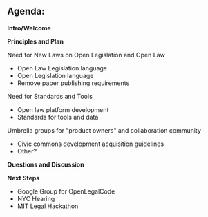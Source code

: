 ## Agenda:


**Intro/Welcome**

**Principles  and Plan**

Need for New Laws on Open Legislation and Open Law

- Open Law Legislation language
- Open Legislation language
- Remove paper publishing requirements

Need for Standards and Tools

- Open law platform development
- Standards for tools and data

Umbrella groups for "product owners" and collaboration community
- Civic commons development acquisition guidelines
- Other?

**Questions and Discussion**

**Next Steps**
- Google Group for OpenLegalCode
- NYC Hearing
- MIT Legal Hackathon
